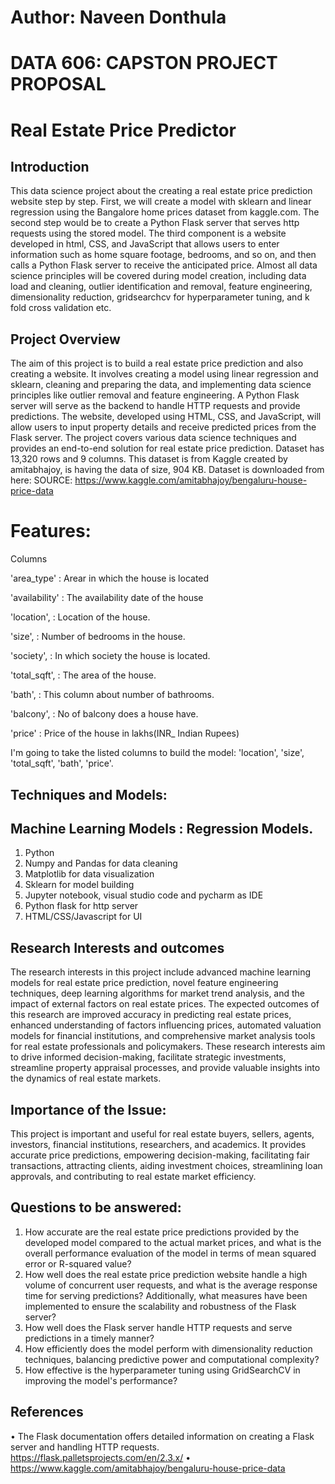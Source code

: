 # Author: Naveen Donthula
# DATA 606: CAPSTON PROJECT PROPOSAL

# Real Estate Price Predictor

## Introduction
This data science project about the creating a real estate price prediction website step by step. First, we will create a model with sklearn and linear regression using the Bangalore home prices dataset from kaggle.com. The second step would be to create a Python Flask server that serves http requests using the stored model. The third component is a website developed in html, CSS, and JavaScript that allows users to enter information such as home square footage, bedrooms, and so on, and then calls a Python Flask server to receive the anticipated price. Almost all data science principles will be covered during model creation, including data load and cleaning, outlier identification and removal, feature engineering, dimensionality reduction, gridsearchcv for hyperparameter tuning, and k fold cross validation etc.

## Project Overview
The aim of this project is to build a real estate price prediction and also creating a website. It involves creating a model using linear regression and sklearn, cleaning and preparing the data, and implementing data science principles like outlier removal and feature engineering. A Python Flask server will serve as the backend to handle HTTP requests and provide predictions. The website, developed using HTML, CSS, and JavaScript, will allow users to input property details and receive predicted prices from the Flask server. The project covers various data science techniques and provides an end-to-end solution for real estate price prediction.
Dataset has 13,320 rows and 9 columns.
This dataset is from Kaggle created by amitabhajoy, is having the data of size, 904 KB.
Dataset is downloaded from here: 
SOURCE: https://www.kaggle.com/amitabhajoy/bengaluru-house-price-data





# Features:
Columns

'area_type'    : Arear in which the house is located

'availability' : The availability date of the house 

'location',    : Location of the house.

'size',        : Number of bedrooms in the house. 

'society',     : In which society the house is located.

'total_sqft', : The area of the house.

'bath',       : This column about number of bathrooms.

'balcony',    : No of balcony does a house have.

'price'       : Price of the house in lakhs(INR_ Indian Rupees)

I'm going to take the listed columns to build the model: 'location',	'size',	'total_sqft',	'bath',	'price'.

## Techniques and Models:

## Machine Learning Models : Regression Models.
1) Python
2) Numpy and Pandas for data cleaning
3) Matplotlib for data visualization
4) Sklearn for model building
5) Jupyter notebook, visual studio code and pycharm as IDE
6) Python flask for http server
7) HTML/CSS/Javascript for UI


## Research Interests and outcomes
The research interests in this project include advanced machine learning models for real estate price prediction, novel feature engineering techniques, deep learning algorithms for market trend analysis, and the impact of external factors on real estate prices.
The expected outcomes of this research are improved accuracy in predicting real estate prices, enhanced understanding of factors influencing prices, automated valuation models for financial institutions, and comprehensive market analysis tools for real estate professionals and policymakers.
These research interests aim to drive informed decision-making, facilitate strategic investments, streamline property appraisal processes, and provide valuable insights into the dynamics of real estate markets.

## Importance of the Issue:
This project is important and useful for real estate buyers, sellers, agents, investors, financial institutions, researchers, and academics. It provides accurate price predictions, empowering decision-making, facilitating fair transactions, attracting clients, aiding investment choices, streamlining loan approvals, and contributing to real estate market efficiency.

## Questions to be answered:
1.	How accurate are the real estate price predictions provided by the developed model compared to the actual market prices, and what is the overall performance evaluation of the model in terms of mean squared error or R-squared value?
2.	How well does the real estate price prediction website handle a high volume of concurrent user requests, and what is the average response time for serving predictions? Additionally, what measures have been implemented to ensure the scalability and robustness of the Flask server?
3.	How well does the Flask server handle HTTP requests and serve predictions in a timely manner?
4.	How efficiently does the model perform with dimensionality reduction techniques, balancing predictive power and computational complexity?
5.	How effective is the hyperparameter tuning using GridSearchCV in improving the model's performance?


## References
•	The Flask documentation offers detailed information on creating a Flask server and handling HTTP requests. https://flask.palletsprojects.com/en/2.3.x/
•	https://www.kaggle.com/amitabhajoy/bengaluru-house-price-data
